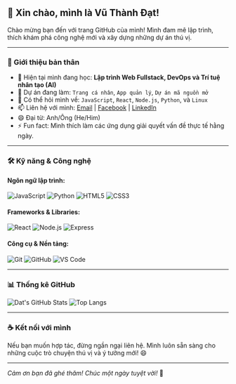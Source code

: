 ## 👋 Xin chào, mình là Vũ Thành Đạt!

Chào mừng bạn đến với trang GitHub của mình! Mình đam mê lập trình, thích khám phá công nghệ mới và xây dựng những dự án thú vị.

---

### 🚀 Giới thiệu bản thân

- 🌱 Hiện tại mình đang học: **Lập trình Web Fullstack, DevOps và Trí tuệ nhân tạo (AI)**
- 🔭 Dự án đang làm: `Trang cá nhân`, `App quản lý`, `Dự án mã nguồn mở`
- 💬 Có thể hỏi mình về: `JavaScript`, `React`, `Node.js`, `Python`, và `Linux`
- 📫 Liên hệ với mình: [Email](mailto:vuthanhdat041@gmail.com) | [Facebook](https://facebook.com/vuthanhdat041) | [LinkedIn](https://linkedin.com/in/your-profile)
- 😄 Đại từ: Anh/Ông (He/Him)
- ⚡ Fun fact: Mình thích làm các ứng dụng giải quyết vấn đề thực tế hằng ngày.

---

### 🛠️ Kỹ năng & Công nghệ

#### Ngôn ngữ lập trình:
![JavaScript](https://img.shields.io/badge/-JavaScript-black?style=flat-square&logo=javascript)
![Python](https://img.shields.io/badge/-Python-black?style=flat-square&logo=python)
![HTML5](https://img.shields.io/badge/-HTML5-E34F26?style=flat-square&logo=html5&logoColor=white)
![CSS3](https://img.shields.io/badge/-CSS3-1572B6?style=flat-square&logo=css3)

#### Frameworks & Libraries:
![React](https://img.shields.io/badge/-React-black?style=flat-square&logo=react)
![Node.js](https://img.shields.io/badge/-Node.js-black?style=flat-square&logo=node.js)
![Express](https://img.shields.io/badge/-Express.js-black?style=flat-square&logo=express)

#### Công cụ & Nền tảng:
![Git](https://img.shields.io/badge/-Git-black?style=flat-square&logo=git)
![GitHub](https://img.shields.io/badge/-GitHub-black?style=flat-square&logo=github)
![VS Code](https://img.shields.io/badge/-VS%20Code-007ACC?style=flat-square&logo=visual-studio-code)

---

### 📊 Thống kê GitHub

![Dat's GitHub Stats](https://github-readme-stats.vercel.app/api?username=vuthanhdat041&show_icons=true&theme=radical)
![Top Langs](https://github-readme-stats.vercel.app/api/top-langs/?username=vuthanhdat041&layout=compact&theme=radical)

---

### ☕ Kết nối với mình

Nếu bạn muốn hợp tác, đừng ngần ngại liên hệ. Mình luôn sẵn sàng cho những cuộc trò chuyện thú vị và ý tưởng mới! 😄

---

_Cảm ơn bạn đã ghé thăm! Chúc một ngày tuyệt vời!_ 🌟
